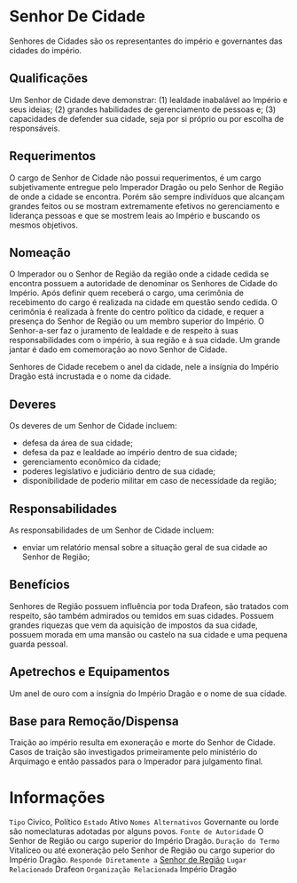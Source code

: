 <!-- TITLE: Senhor De Cidade -->
<!-- SUBTITLE: Visão geral sobre Senhor De Cidade -->

# Senhor De Cidade
Senhores de Cidades são os representantes do império e governantes das cidades do império.

## Qualificações
Um Senhor de Cidade deve demonstrar: (1) lealdade inabalável ao Império e seus ideias; (2) grandes habilidades de gerenciamento de pessoas e; (3) capacidades de defender sua cidade, seja por si próprio ou por escolha de responsáveis.

## Requerimentos
O cargo de Senhor de Cidade não possui requerimentos, é um cargo subjetivamente entregue pelo Imperador Dragão ou pelo Senhor de Região de onde a cidade se encontra.   Porém são sempre indivíduos que alcançam grandes feitos ou se mostram extremamente efetivos no gerenciamento e liderança pessoas e que se mostrem leais ao Império e buscando os mesmos objetivos.

## Nomeação
O Imperador ou o Senhor de Região da região onde a cidade cedida se encontra possuem a autoridade de denominar os Senhores de Cidade do Império. Após definir quem receberá o cargo, uma cerimônia de recebimento do cargo é realizada na cidade em questão sendo cedida.   O cerimônia é realizada à frente do centro político da cidade, e requer a presença do Senhor de Região ou um membro superior do Império. O Senhor-a-ser faz o juramento de lealdade e de respeito à suas responsabilidades com o império, à sua região e à sua cidade. Um grande jantar é dado em comemoração ao novo Senhor de Cidade. 

Senhores de Cidade recebem o anel da cidade, nele a insígnia do Império Dragão está incrustada e o nome da cidade.

## Deveres
Os deveres de um Senhor de Cidade incluem:

* defesa da área de sua cidade;
* defesa da paz e lealdade ao império dentro de sua cidade;
* gerenciamento econômico da cidade;
* poderes legislativo e judiciário dentro de sua cidade;
* disponibilidade de poderio militar em caso de necessidade da região;


## Responsabilidades
As responsabilidades de um Senhor de Cidade incluem:
* enviar um relatório mensal sobre a situação geral de sua cidade ao Senhor de Região;

## Benefícios
Senhores de Região possuem influência por toda Drafeon, são tratados com respeito, são também admirados ou temidos em suas cidades. Possuem grandes riquezas que vem da aquisição de impostos da sua cidade, possuem morada em uma mansão ou castelo na sua cidade e uma pequena guarda pessoal.

## Apetrechos e Equipamentos
Um anel de ouro com a insígnia do Império Dragão e o nome de sua cidade.

## Base para Remoção/Dispensa
Traição ao império resulta em exoneração e morte do Senhor de Cidade. Casos de traição são investigados primeiramente pelo ministério do Arquimago e então passados para o Imperador para julgamento final.

# Informações
`Tipo` Civíco, Político 
`Estado` Ativo
`Nomes Alternativos` Governante ou lorde são nomeclaturas adotadas por alguns povos.
`Fonte de Autoridade` O Senhor de Região ou cargo superior do Império Dragão.
`Duração do Termo` Vitalíceo ou até exoneração pelo Senhor de Região ou cargo superior do Império Dragão.
`Responde Diretamente a` [Senhor de Região]()
`Lugar Relacionado` Drafeon
`Organização Relacionada` Império Dragão


